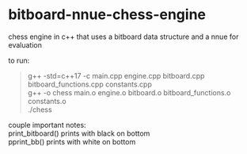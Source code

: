 # bitboard-nnue-chess-engine
chess engine in c++ that uses a bitboard data structure and a nnue for evaluation

to run:<br>
> g++ -std=c++17 -c main.cpp engine.cpp bitboard.cpp bitboard_functions.cpp constants.cpp<br>
> g++ -o chess main.o engine.o bitboard.o bitboard_functions.o constants.o<br>
> ./chess<br>

couple important notes:<br>
print_bitboard() prints with black on bottom<br>
pprint_bb() prints with white on bottom<br>
